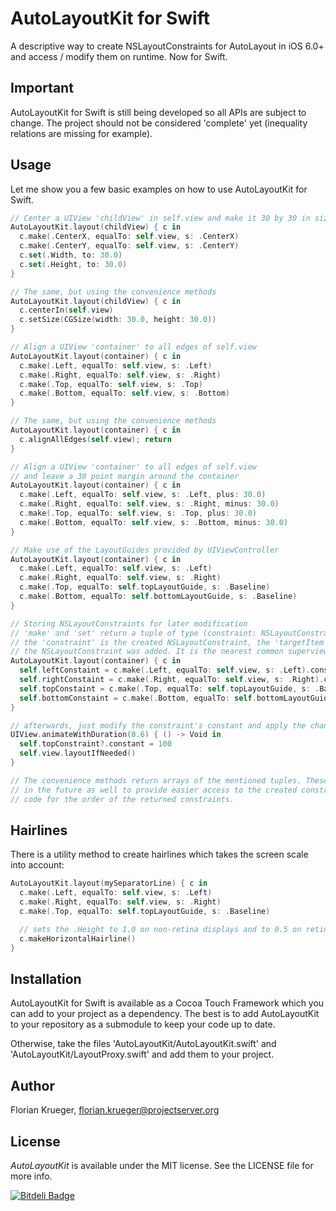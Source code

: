 # AutoLayoutKit for Swift

A descriptive way to create NSLayoutConstraints for AutoLayout in iOS 6.0+ and access / modify them on runtime. Now for Swift.

## Important

AutoLayoutKit for Swift is still being developed so all APIs are subject to change. The project should not be considered 'complete' yet (inequality relations are missing for example).

## Usage

Let me show you a few basic examples on how to use AutoLayoutKit for Swift.

```Swift
// Center a UIView 'childView' in self.view and make it 30 by 30 in size
AutoLayoutKit.layout(childView) { c in
  c.make(.CenterX, equalTo: self.view, s: .CenterX)
  c.make(.CenterY, equalTo: self.view, s: .CenterY)
  c.set(.Width, to: 30.0)
  c.set(.Height, to: 30.0)
}

// The same, but using the convenience methods
AutoLayoutKit.layout(childView) { c in
  c.centerIn(self.view)
  c.setSize(CGSize(width: 30.0, height: 30.0))
}

// Align a UIView 'container' to all edges of self.view
AutoLayoutKit.layout(container) { c in
  c.make(.Left, equalTo: self.view, s: .Left)
  c.make(.Right, equalTo: self.view, s: .Right)
  c.make(.Top, equalTo: self.view, s: .Top)
  c.make(.Bottom, equalTo: self.view, s: .Bottom)
}

// The same, but using the convenience methods
AutoLayoutKit.layout(container) { c in
  c.alignAllEdges(self.view); return
}

// Align a UIView 'container' to all edges of self.view 
// and leave a 30 point margin around the container
AutoLayoutKit.layout(container) { c in
  c.make(.Left, equalTo: self.view, s: .Left, plus: 30.0)
  c.make(.Right, equalTo: self.view, s: .Right, minus: 30.0)
  c.make(.Top, equalTo: self.view, s: .Top, plus: 30.0)
  c.make(.Bottom, equalTo: self.view, s: .Bottom, minus: 30.0)
}

// Make use of the LayoutGuides provided by UIViewController
AutoLayoutKit.layout(container) { c in
  c.make(.Left, equalTo: self.view, s: .Left)
  c.make(.Right, equalTo: self.view, s: .Right)
  c.make(.Top, equalTo: self.topLayoutGuide, s: .Baseline)
  c.make(.Bottom, equalTo: self.bottomLayoutGuide, s: .Baseline)
}

// Storing NSLayoutConstraints for later modification
// 'make' and 'set' return a tuple of type (constraint: NSLayoutConstraint?, targetItem: UIView?)
// the 'constraint' is the created NSLayoutConstraint, the 'targetItem' is the view to which
// the NSLayoutConstraint was added. It is the nearest common superview of the UIViews involved
AutoLayoutKit.layout(container) { c in
  self.leftConstaint = c.make(.Left, equalTo: self.view, s: .Left).constraint
  self.rightConstaint = c.make(.Right, equalTo: self.view, s: .Right).constraint
  self.topConstaint = c.make(.Top, equalTo: self.topLayoutGuide, s: .Baseline).constraint
  self.bottomConstaint = c.make(.Bottom, equalTo: self.bottomLayoutGuide, s: .Baseline).constraint
}

// afterwards, just modify the constraint's constant and apply the changes (this is plain AutoLayout)
UIView.animateWithDuration(0.6) { () -> Void in
  self.topConstraint?.constant = 100
  self.view.layoutIfNeeded()
}

// The convenience methods return arrays of the mentioned tuples. These will be dictionaries or tuples
// in the future as well to provide easier access to the created constraints. Until then, check the
// code for the order of the returned constraints.
```

## Hairlines

There is a utility method to create hairlines which takes the screen scale into account:

```Swift
AutoLayoutKit.layout(mySeparatorLine) { c in
  c.make(.Left, equalTo: self.view, s: .Left)
  c.make(.Right, equalTo: self.view, s: .Right)
  c.make(.Top, equalTo: self.topLayoutGuide, s: .Baseline)

  // sets the .Height to 1.0 on non-retina displays and to 0.5 on retina displays
  c.makeHorizontalHairline()
}
```

## Installation

AutoLayoutKit for Swift is available as a Cocoa Touch Framework which you can add to your project as a dependency. The best is to add AutoLayoutKit to your repository as a submodule to keep your code up to date.

Otherwise, take the files 'AutoLayoutKit/AutoLayoutKit.swift' and 'AutoLayoutKit/LayoutProxy.swift' and add them to your project.

## Author

Florian Krueger, florian.krueger@projectserver.org

## License

*AutoLayoutKit* is available under the MIT license. See the LICENSE file for more info.


[![Bitdeli Badge](https://d2weczhvl823v0.cloudfront.net/floriankrueger/autolayoutkit_swift/trend.png)](https://bitdeli.com/free "Bitdeli Badge")

